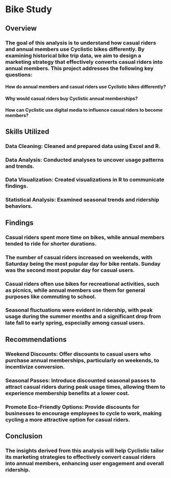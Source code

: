 # Bike Study
## Overview
### The goal of this analysis is to understand how casual riders and annual members use Cyclistic bikes differently. By examining historical bike trip data, we aim to design a marketing strategy that effectively converts casual riders into annual members. This project addresses the following key questions:
#### How do annual members and casual riders use Cyclistic bikes differently?
#### Why would casual riders buy Cyclistic annual memberships?
#### How can Cyclistic use digital media to influence casual riders to become members?

## Skills Utilized
### Data Cleaning: Cleaned and prepared data using Excel and R.
### Data Analysis: Conducted analyses to uncover usage patterns and trends.
### Data Visualization: Created visualizations in R to communicate findings.
### Statistical Analysis: Examined seasonal trends and ridership behaviors.

## Findings
### Casual riders spent more time on bikes, while annual members tended to ride for shorter durations.
### The number of casual riders increased on weekends, with Saturday being the most popular day for bike rentals. Sunday was the second most popular day for casual users.
### Casual riders often use bikes for recreational activities, such as picnics, while annual members use them for general purposes like commuting to school.
### Seasonal fluctuations were evident in ridership, with peak usage during the summer months and a significant drop from late fall to early spring, especially among casual users.

## Recommendations
### Weekend Discounts: Offer discounts to casual users who purchase annual memberships, particularly on weekends, to incentivize conversion.
### Seasonal Passes: Introduce discounted seasonal passes to attract casual riders during peak usage times, allowing them to experience membership benefits at a lower cost.
### Promote Eco-Friendly Options: Provide discounts for businesses to encourage employees to cycle to work, making cycling a more attractive option for casual riders.

## Conclusion
### The insights derived from this analysis will help Cyclistic tailor its marketing strategies to effectively convert casual riders into annual members, enhancing user engagement and overall ridership.
